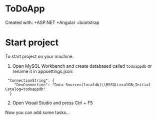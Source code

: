 # ToDoApp

Created with:
+ASP.NET
+Angular
+bootstrap

# Start project

To start project on your machine:

1. Open MySQL Workbench and create databased called ```todoappdb``` or rename it in appsettings.json:
```
 "ConnectionString": {
    "DevConnection": "Data Source=(localdb)\\MSSQLLocalDB;Initial Catalog=todoappdb"
  }
```
2. Open Visual Studio and press Ctrl + F5

Now you can add some tasks...
